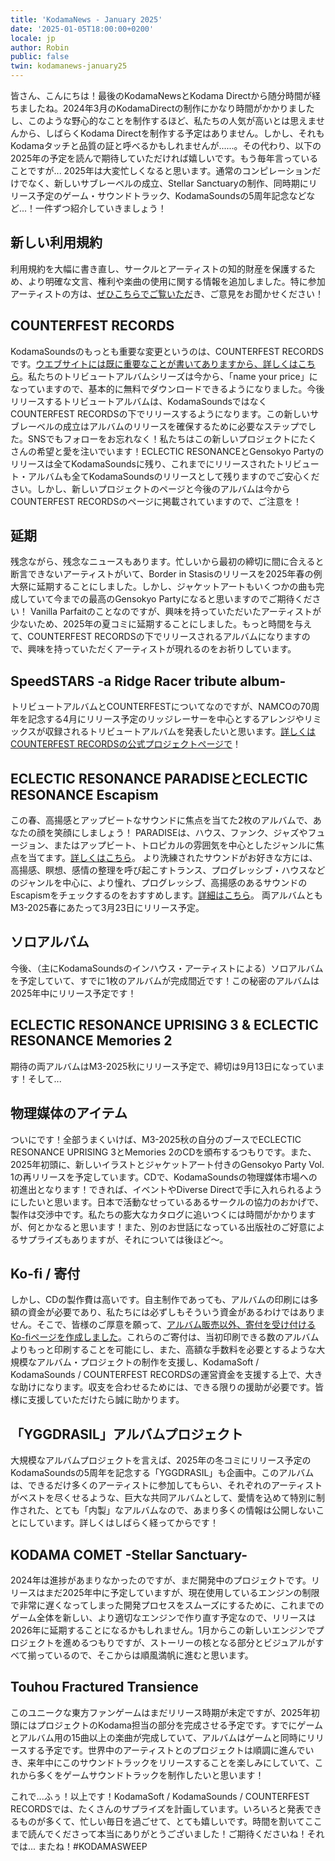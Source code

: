 ```yaml
---
title: 'KodamaNews - January 2025'
date: '2025-01-05T18:00:00+0200'
locale: jp
author: Robin
public: false
twin: kodamanews-january25
---
```


皆さん、こんにちは！最後のKodamaNewsとKodama Directから随分時間が経ちましたね。2024年3月のKodamaDirectの制作にかなり時間がかかりましたし、このような野心的なことを制作するほど、私たちの人気が高いとは思えませんから、しばらくKodama Directを制作する予定はありません。しかし、それもKodamaタッチと品質の証と呼べるかもしれませんが......。その代わり、以下の2025年の予定を読んで期待していただければ嬉しいです。もう毎年言っていることですが... 2025年は大変忙しくなると思います。通常のコンピレーションだけでなく、新しいサブレーベルの成立、Stellar Sanctuaryの制作、同時期にリリース予定のゲーム・サウンドトラック、KodamaSoundsの5周年記念などなど...！一件ずつ紹介していきましょう！

## **新しい利用規約**

利用規約を大幅に書き直し、サークルとアーティストの知的財産を保護するため、より明確な文言、権利や楽曲の使用に関する情報を追加しました。特に参加アーティストの方は、[ぜひこちらでご覧いただ](https://kodamasoft.net/projects/faq#Terms%20of%20Use)き、ご意見をお聞かせください！

## **COUNTERFEST RECORDS**

KodamaSoundsのもっとも重要な変更というのは、COUNTERFEST RECORDSです。[ウエブサイトには既に重要なことが書いてありますから、詳しくはこちら](https://counterfest.kodamasoft.net/en)。私たちのトリビュートアルバムシリーズは今から、「name your price」になっていますので、基本的に無料でダウンロードできるようになりました。今後リリースするトリビュートアルバムは、KodamaSoundsではなくCOUNTERFEST RECORDSの下でリリースするようになります。この新しいサブレーベルの成立はアルバムのリリースを確保するために必要なステップでした。SNSでもフォローをお忘れなく！私たちはこの新しいプロジェクトにたくさんの希望と愛を注いでいます！ECLECTIC RESONANCEとGensokyo Partyのリリースは全てKodamaSoundsに残り、これまでにリリースされたトリビュート・アルバムも全てKodamaSoundsのリリースとして残りますのでご安心ください。しかし、新しいプロジェクトのページと今後のアルバムは今からCOUNTERFEST RECORDSのページに掲載されていますので、ご注意を！

## **延期**

残念ながら、残念なニュースもあります。忙しいから最初の締切に間に合えると断言できないアーティストがいて、Border in Stasisのリリースを2025年春の例大祭に延期することにしました。しかし、ジャケットアートもいくつかの曲も完成していて今までの最高のGensokyo Partyになると思いますのでご期待ください！
Vanilla Parfaitのことなのですが、興味を持っていただいたアーティストが少ないため、2025年の夏コミに延期することにしました。もっと時間を与えて、COUNTERFEST RECORDSの下でリリースされるアルバムになりますので、興味を持っていただくアーティストが現れるのをお祈りしています。

## **SpeedSTARS -a Ridge Racer tribute album-**

トリビュートアルバムとCOUNTERFESTについてなのですが、NAMCOの70周年を記念する4月にリリース予定のリッジレーサーを中心とするアレンジやリミックスが収録されるトリビュートアルバムを発表したいと思います。[詳しくはCOUNTERFEST RECORDSの公式プロジェクトページで](https://counterfest.kodamasoft.net/en/projects/speedstars)！

## **ECLECTIC RESONANCE PARADISEとECLECTIC RESONANCE Escapism**

この春、高揚感とアップビートなサウンドに焦点を当てた2枚のアルバムで、あなたの顔を笑顔にしましょう！
PARADISEは、ハウス、ファンク、ジャズやフュージョン、またはアップビート、トロピカルの雰囲気を中心としたジャンルに焦点を当てます。[詳しくはこちら](https://kodamasoft.net/projects/eclectic-resonance-paradise)。
より洗練されたサウンドがお好きな方には、高揚感、瞑想、感情の整理を呼び起こすトランス、プログレッシブ・ハウスなどのジャンルを中心に、より憧れ、プログレッシブ、高揚感のあるサウンドのEscapismをチェックするのをおすすめします。[詳細はこちら](https://kodamasoft.net/projects/eclectic-resonance-escapism)。
両アルバムともM3-2025春にあたって3月23日にリリース予定。

## **ソロアルバム**

今後、（主にKodamaSoundsのインハウス・アーティストによる）ソロアルバムを予定していて、すでに1枚のアルバムが完成間近です！この秘密のアルバムは2025年中にリリース予定です！

## **ECLECTIC RESONANCE UPRISING 3 & ECLECTIC RESONANCE Memories 2**

期待の両アルバムはM3-2025秋にリリース予定で、締切は9月13日になっています！そして...

## **物理媒体のアイテム**

ついにです！全部うまくいけば、M3-2025秋の自分のブースでECLECTIC RESONANCE UPRISING 3とMemories 2のCDを頒布するつもりです。また、2025年初頭に、新しいイラストとジャケットアート付きのGensokyo Party Vol. 1の再リリースを予定しています。CDで、KodamaSoundsの物理媒体市場への初進出となります！できれば、イベントやDiverse Directで手に入れられるようにしたいと思います。日本で活動なせっているあるサークルの協力のおかげで、製作は交渉中です。私たちの膨大なカタログに追いつくには時間がかかりますが、何とかなると思います！また、別のお世話になっている出版社のご好意によるサプライズもありますが、それについては後ほど〜。

## **Ko-fi / 寄付**

しかし、CDの製作費は高いです。自主制作であっても、アルバムの印刷には多額の資金が必要であり、私たちには必ずしもそういう資金があるわけではありません。そこで、皆様のご厚意を願って、[アルバム販売以外、寄付を受け付けるKo-fiページを作成しました](https://ko-fi.com/kodamasoft)。これらのご寄付は、当初印刷できる数のアルバムよりもっと印刷することを可能にし、また、高額な手数料を必要とするような大規模なアルバム・プロジェクトの制作を支援し、KodamaSoft / KodamaSounds / COUNTERFEST RECORDSの運営資金を支援する上で、大きな助けになります。収支を合わせるためには、できる限りの援助が必要です。皆様に支援していただけたら誠に助かります。

## **「YGGDRASIL」アルバムプロジェクト**

大規模なアルバムプロジェクトを言えば、2025年の冬コミにリリース予定のKodamaSoundsの5周年を記念する「YGGDRASIL」も企画中。このアルバムは、できるだけ多くのアーティストに参加してもらい、それぞれのアーティストがベストを尽くせるような、巨大な共同アルバムとして、愛情を込めて特別に制作された、とても「内製」なアルバムなので、あまり多くの情報は公開しないことにしています。詳しくはしばらく経ってからです！

## **KODAMA COMET -Stellar Sanctuary-**

2024年は進捗があまりなかったのですが、まだ開発中のプロジェクトです。リリースはまだ2025年中に予定していますが、現在使用しているエンジンの制限で非常に遅くなってしまった開発プロセスをスムーズにするために、これまでのゲーム全体を新しい、より適切なエンジンで作り直す予定なので、リリースは2026年に延期することになるかもしれません。1月からこの新しいエンジンでプロジェクトを進めるつもりですが、ストーリーの核となる部分とビジュアルがすべて揃っているので、そこからは順風満帆に進むと思います。

## **Touhou Fractured Transience**

このユニークな東方ファンゲームはまだリリース時期が未定ですが、2025年初頭にはプロジェクトのKodama担当の部分を完成させる予定です。すでにゲームとアルバム用の15曲以上の楽曲が完成していて、アルバムはゲームと同時にリリースする予定です。世界中のアーティストとのプロジェクトは順調に進んでいき、来年中にこのサウンドトラックをリリースすることを楽しみにしていて、これから多くをゲームサウンドトラックを制作したいと思います！

これで...ふぅ！以上です！KodamaSoft / KodamaSounds / COUNTERFEST RECORDSでは、たくさんのサプライズを計画しています。いろいろと発表できるものが多くて、忙しい毎日を過ごせて、とても嬉しいです。時間を割いてここまで読んでくださって本当にありがとうございました！ご期待くださいね！それでは... またね！#KODAMASWEEP

